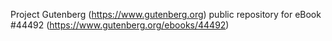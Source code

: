 Project Gutenberg (https://www.gutenberg.org) public repository for eBook #44492 (https://www.gutenberg.org/ebooks/44492)
